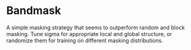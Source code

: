 # Bandmask

A simple masking strategy that seems to outperform random and block masking. Tune sigma for appropriate local and global structure, or randomize them for training on different masking distributions.

